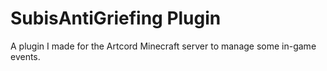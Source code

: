 # SubisAntiGriefing Plugin
 A plugin I made for the Artcord Minecraft server to manage some in-game events.
